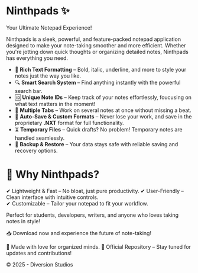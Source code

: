 # Ninthpads ✨
Your Ultimate Notepad Experience!

Ninthpads is a sleek, powerful, and feature-packed notepad application designed to make your note-taking smoother and more efficient. Whether you're jotting down quick thoughts or organizing detailed notes, Ninthpads has everything you need.
 

  
- 📝 **Rich Text Formatting** – Bold, italic, underline, and more to style your notes just the way you like. 
- 🔍 **Smart Search System** – Find anything instantly with the powerful search bar. 
- 🆔 **Unique Note IDs** – Keep track of your notes effortlessly, foucusing on what text matters in the moment! 
- 📂 **Multiple Tabs** – Work on several notes at once without missing a beat. 
- 💾 **Auto-Save & Custom Formats** – Never lose your work, and save in the proprietary **.NXT** format for full functionality.   
- ⏳ **Temporary Files** – Quick drafts? No problem! Temporary notes are handled seamlessly. 
- 🔄 **Backup & Restore** – Your data stays safe with reliable saving and recovery options. 




# 🚀 Why Ninthpads?
✔ Lightweight & Fast – No bloat, just pure productivity. 
✔ User-Friendly – Clean interface with intuitive controls.  
✔ Customizable – Tailor your notepad to fit your workflow. 


Perfect for students, developers, writers, and anyone who loves taking notes in style!


📥 Download now and experience the future of note-taking!

💖 Made with love for organized minds.
🔗 Official Repository – Stay tuned for updates and contributions!

© 2025 - Diversion Studios
